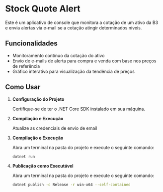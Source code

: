# Stock Quote Alert

Este é um aplicativo de console que monitora a cotação de um ativo da B3 e envia alertas via e-mail se a cotação atingir determinados níveis.

## Funcionalidades

- Monitoramento contínuo da cotação do ativo
- Envio de e-mails de alerta para compra e venda com base nos preços de referência
- Gráfico interativo para visualização da tendência de preços

## Como Usar

1. **Configuração do Projeto**

   Certifique-se de ter o .NET Core SDK instalado em sua máquina.

2. **Compilação e Execução**
   
   Atualize as credenciais de envio de email

3. **Compilação e Execução**

   Abra um terminal na pasta do projeto e execute o seguinte comando:

   ```bash
   dotnet run

2. **Publicação como Executável**

   Abra um terminal na pasta do projeto e execute o seguinte comando:

   ```bash
   dotnet publish -c Release -r win-x64 --self-contained

